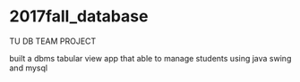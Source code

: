 # 2017fall_database
TU DB TEAM PROJECT

built a dbms tabular view app that able to manage students using java swing and mysql

